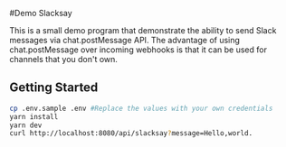 #Demo Slacksay

This is a small demo program that demonstrate the ability to send Slack messages via chat.postMessage API.
The advantage of using chat.postMessage over incoming webhooks is that it can be used for channels that you don't own.

## Getting Started


```bash
cp .env.sample .env #Replace the values with your own credentials
yarn install
yarn dev
curl http://localhost:8080/api/slacksay?message=Hello,world. 
```